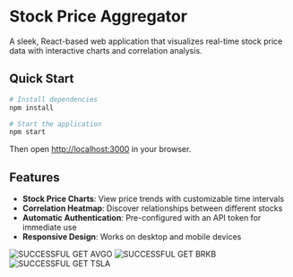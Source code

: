# Stock Price Aggregator

A sleek, React-based web application that visualizes real-time stock price data with interactive charts and correlation analysis.

## Quick Start

```bash
# Install dependencies
npm install

# Start the application
npm start
```

Then open [http://localhost:3000](http://localhost:3000) in your browser.

## Features

- **Stock Price Charts**: View price trends with customizable time intervals
- **Correlation Heatmap**: Discover relationships between different stocks
- **Automatic Authentication**: Pre-configured with an API token for immediate use
- **Responsive Design**: Works on desktop and mobile devices

![SUCCESSFUL GET AVGO](https://github.com/user-attachments/assets/d267e20e-d7f8-4059-b944-4b47871dd65d)
![SUCCESSFUL GET BRKB](https://github.com/user-attachments/assets/24cee419-1b57-40be-a529-9caa831fa10e)
![SUCCESSFUL GET TSLA](https://github.com/user-attachments/assets/a1d009b8-6f1b-4f5e-92b2-5534d372bd83)

